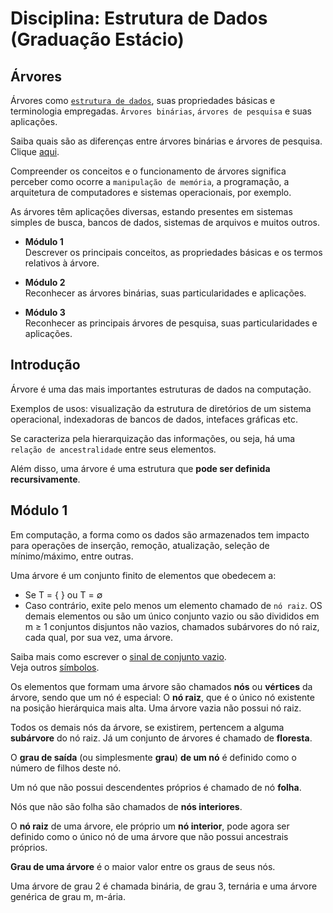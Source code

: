 # Disciplina: Estrutura de Dados (Graduação Estácio)
## Árvores

Árvores como [`estrutura de dados`](https://github.com/gbbenicio/blog/blob/main/ti/estrutura-de-dados/definicao-estruturas-de-dados.md), suas propriedades básicas e terminologia empregadas. `Árvores binárias`, `árvores de pesquisa` e suas aplicações.

Saiba quais são as diferenças entre árvores binárias e árvores de pesquisa. Clique [aqui](https://github.com/gbbenicio/blog/blob/main/ti/estrutura-de-dados/diferencas-entre-arvores-binarias-e-de-pesquisa.md).

Compreender os conceitos e o funcionamento de árvores significa perceber como ocorre a `manipulação de memória`, a programação, a arquitetura de computadores e sistemas operacionais, por exemplo.

As árvores têm aplicações diversas, estando presentes em sistemas simples de busca, bancos de dados, sistemas de arquivos e muitos outros.

- **Módulo 1**  
Descrever os principais conceitos, as propriedades básicas e os termos relativos à árvore.

- **Módulo 2**  
Reconhecer as árvores binárias, suas particularidades e aplicações.

- **Módulo 3**  
Reconhecer as principais árvores de pesquisa, suas particularidades e aplicações.

## Introdução

Árvore é uma das mais importantes estruturas de dados na computação.

Exemplos de usos: visualização da estrutura de diretórios de um sistema operacional, indexadoras de bancos de dados, intefaces gráficas etc.

Se caracteriza pela hierarquização das informações, ou seja, há uma `relação de ancestralidade` entre seus elementos.

Além disso, uma árvore é uma estrutura que **pode ser definida recursivamente**.

## Módulo 1

Em computação, a forma como os dados são armazenados tem impacto para operações de inserção, remoção, atualização, seleção de mínimo/máximo, entre outras.

Uma árvore é um conjunto finito de elementos que obedecem a:

- Se T = { } ou T = ∅
- Caso contrário, exite pelo menos um elemento chamado de `nó raiz`. OS demais elementos ou são um único conjunto vazio ou são divididos em m ≥ 1 conjuntos disjuntos não vazios, chamados subárvores do nó raiz, cada qual, por sua vez, uma árvore.

Saiba mais como escrever o [sinal de conjunto vazio](https://pt.piliapp.com/symbols/null-sign/).  
Veja outros [símbolos](https://pt.piliapp.com/symbol/).

Os elementos que formam uma árvore são chamados **nós** ou **vértices** da árvore, sendo que um nó é especial: O **nó raiz**, que é o único nó existente na posição hierárquica mais alta. Uma árvore vazia não possui nó raiz.

Todos os demais nós da árvore, se existirem, pertencem a alguma **subárvore** do nó raiz. Já um conjunto de árvores é chamado de **floresta**. 

O **grau de saída** (ou simplesmente **grau**) **de um nó** é definido como o número de filhos deste nó.

Um nó que não possui descendentes próprios é chamado de nó **folha**.

Nós que não são folha são chamados de **nós interiores**.

O **nó raiz** de uma árvore, ele próprio um **nó interior**, pode agora ser definido como o único nó de uma árvore que não possui ancestrais próprios.

**Grau de uma árvore** é o maior valor entre os graus de seus nós.

Uma árvore de grau 2 é chamada binária, de grau 3, ternária e uma árvore genérica de grau m, m-ária.
